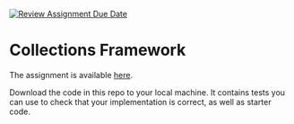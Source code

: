 [![Review Assignment Due Date](https://classroom.github.com/assets/deadline-readme-button-24ddc0f5d75046c5622901739e7c5dd533143b0c8e959d652212380cedb1ea36.svg)](https://classroom.github.com/a/Ne8m-SAc)
# Collections Framework
The assignment is available [here](https://docs.google.com/document/d/107wLmahnX8PAVDgg8MgZm245c6RSnWiqlu1EoLn9pwQ/edit#).

Download the code in this repo to your local machine. It contains tests you can use to check that your implementation is correct, as well as starter code.
